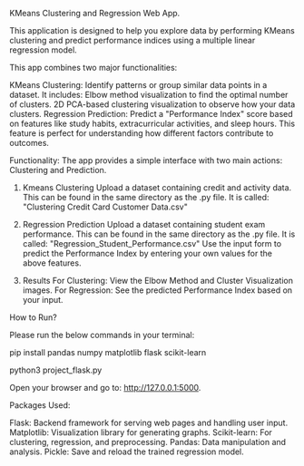 KMeans Clustering and Regression Web App.

This application is designed to help you explore data by performing KMeans clustering and predict performance indices using a multiple linear regression model.

This app combines two major functionalities:

KMeans Clustering: Identify patterns or group similar data points in a dataset. It includes:
Elbow method visualization to find the optimal number of clusters.
2D PCA-based clustering visualization to observe how your data clusters.
Regression Prediction: Predict a "Performance Index" score based on features like study habits, extracurricular activities, and sleep hours. This feature is perfect for understanding how different factors contribute to outcomes.

Functionality: 
The app provides a simple interface with two main actions: Clustering and Prediction.

1. Kmeans Clustering
Upload a dataset containing credit and activity data. This can be found in the same directory as the .py file. It is called: "Clustering Credit Card Customer Data.csv"

2. Regression Prediction
Upload a dataset containing student exam performance. This can be found in the same directory as the .py file. It is called: "Regression_Student_Performance.csv"
Use the input form to predict the Performance Index by entering your own values for the above features.

3. Results
For Clustering:
View the Elbow Method and Cluster Visualization images.
For Regression:
See the predicted Performance Index based on your input.


How to Run?

Please run the below commands in your terminal:

pip install pandas numpy matplotlib flask scikit-learn

python3 project_flask.py

Open your browser and go to:
http://127.0.0.1:5000.

Packages Used:

Flask: Backend framework for serving web pages and handling user input.
Matplotlib: Visualization library for generating graphs.
Scikit-learn: For clustering, regression, and preprocessing.
Pandas: Data manipulation and analysis.
Pickle: Save and reload the trained regression model.
